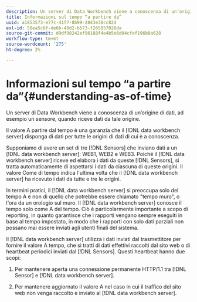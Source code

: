 ```yaml
---
description: Un server di Data Workbench viene a conoscenza di un’origine di dati, ad esempio un sensore, quando riceve dati da tale origine.
title: Informazioni sul tempo “a partire da”
uuid: a1853573-e77c-41f7-8b99-2843e38cc82d
exl-id: 58ea5c6f-de6b-48d2-b573-f265857026da
source-git-commit: d9df90242ef96188f4e4b5e6d04cfef196b0a628
workflow-type: tm+mt
source-wordcount: '275'
ht-degree: 2%

---
```


# Informazioni sul tempo “a partire da”{#understanding-as-of-time}

Un server di Data Workbench viene a conoscenza di un’origine di dati, ad esempio un sensore, quando riceve dati da tale origine.

Il valore A partire dal tempo è una garanzia che il [!DNL data workbench server] disponga di dati per tutte le origini di dati di cui è a conoscenza.

Supponiamo di avere un set di tre [!DNL Sensors] che inviano dati a un [!DNL data workbench server]: WEB1, WEB2 e WEB3. Poiché il [!DNL data workbench server] riceve ed elabora i dati da queste [!DNL Sensors], si tratta automaticamente di aspettarsi i dati da ciascuna di queste origini. Il valore Come di tempo indica l&#39;ultima volta che il [!DNL data workbench server] ha ricevuto i dati da tutte e tre le origini.

In termini pratici, il [!DNL data workbench server] si preoccupa solo del tempo A e non di quello che potrebbe essere chiamato &quot;tempo muro&quot;, o l&#39;ora da un orologio sul muro. Il [!DNL data workbench server] conosce il tempo solo come A del tempo. Ciò è particolarmente importante a scopo di reporting, in quanto garantisce che i rapporti vengano sempre eseguiti in base al tempo impostato, in modo che i rapporti con solo dati parziali non possano mai essere inviati agli utenti finali del sistema.

Il [!DNL data workbench server] utilizza i dati inviati dal trasmettitore per fornire il valore A tempo, che si tratti di dati effettivi raccolti dal sito web o di heartbeat periodici inviati dal [!DNL Sensors]. Questi heartbeat hanno due scopi:

1. Per mantenere aperta una connessione permanente HTTP/1.1 tra [!DNL Sensor] e [!DNL data workbench server].

1. Per mantenere aggiornato il valore A nel caso in cui il traffico del sito web non venga raccolto e inviato al [!DNL data workbench server].
